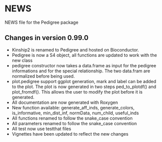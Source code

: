 # NEWS

NEWS file for the Pedigree package

## Changes in version 0.99.0

- Kinship2 is renamed to Pedigree and hosted on Bioconductor.
- Pedigree is now a S4 object, all functions are updated to work with
the new class
- pedigree constructor now takes a data.frame as input for the pedigree
informations and for the special relationship.
The two data.fram are normalized before being used.
- plot.pedigree support ggplot generation, mark and label can be added
to the plot.
The plot is now generated in two steps ped_to_plotdf() and plot_fromdf().
This allows the user to modify the plot before it is generated.
- All documentation are now generated with Roxygen
- New function available: generate_aff_inds, generate_colors,
is_informative, min_dist_inf, normData, num_child, useful_inds
- All functions renamed to follow the snake\_case convention
- All parameters renamed to follow the snake\_case convention
- All test now use testthat files
- Vignettes have been updated to reflect the new changes
